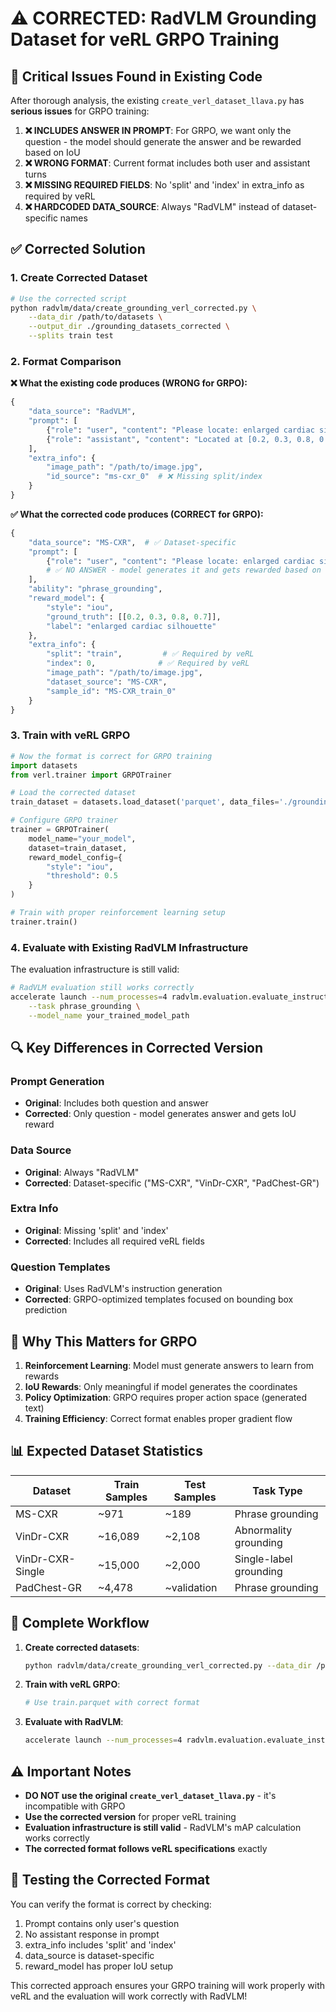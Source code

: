 # ⚠️ CORRECTED: RadVLM Grounding Dataset for veRL GRPO Training

## 🚨 **Critical Issues Found in Existing Code**

After thorough analysis, the existing `create_verl_dataset_llava.py` has **serious issues** for GRPO training:

1. **❌ INCLUDES ANSWER IN PROMPT**: For GRPO, we want only the question - the model should generate the answer and be rewarded based on IoU
2. **❌ WRONG FORMAT**: Current format includes both user and assistant turns
3. **❌ MISSING REQUIRED FIELDS**: No 'split' and 'index' in extra_info as required by veRL
4. **❌ HARDCODED DATA_SOURCE**: Always "RadVLM" instead of dataset-specific names

## ✅ **Corrected Solution**

### **1. Create Corrected Dataset**

```bash
# Use the corrected script
python radvlm/data/create_grounding_verl_corrected.py \
    --data_dir /path/to/datasets \
    --output_dir ./grounding_datasets_corrected \
    --splits train test
```

### **2. Format Comparison**

**❌ What the existing code produces (WRONG for GRPO):**
```python
{
    "data_source": "RadVLM",
    "prompt": [
        {"role": "user", "content": "Please locate: enlarged cardiac silhouette"},
        {"role": "assistant", "content": "Located at [0.2, 0.3, 0.8, 0.7]"}  # ❌ WRONG!
    ],
    "extra_info": {
        "image_path": "/path/to/image.jpg",
        "id_source": "ms-cxr_0"  # ❌ Missing split/index
    }
}
```

**✅ What the corrected code produces (CORRECT for GRPO):**
```python
{
    "data_source": "MS-CXR",  # ✅ Dataset-specific
    "prompt": [
        {"role": "user", "content": "Please locate: enlarged cardiac silhouette"}
        # ✅ NO ANSWER - model generates it and gets rewarded based on IoU
    ],
    "ability": "phrase_grounding",
    "reward_model": {
        "style": "iou",
        "ground_truth": [[0.2, 0.3, 0.8, 0.7]],
        "label": "enlarged cardiac silhouette"
    },
    "extra_info": {
        "split": "train",         # ✅ Required by veRL
        "index": 0,              # ✅ Required by veRL
        "image_path": "/path/to/image.jpg",
        "dataset_source": "MS-CXR",
        "sample_id": "MS-CXR_train_0"
    }
}
```

### **3. Train with veRL GRPO**

```python
# Now the format is correct for GRPO training
import datasets
from verl.trainer import GRPOTrainer

# Load the corrected dataset
train_dataset = datasets.load_dataset('parquet', data_files='./grounding_datasets_corrected/train.parquet')

# Configure GRPO trainer
trainer = GRPOTrainer(
    model_name="your_model",
    dataset=train_dataset,
    reward_model_config={
        "style": "iou",
        "threshold": 0.5
    }
)

# Train with proper reinforcement learning setup
trainer.train()
```

### **4. Evaluate with Existing RadVLM Infrastructure**

The evaluation infrastructure is still valid:

```bash
# RadVLM evaluation still works correctly
accelerate launch --num_processes=4 radvlm.evaluation.evaluate_instructions \
    --task phrase_grounding \
    --model_name your_trained_model_path
```

## 🔍 **Key Differences in Corrected Version**

### **Prompt Generation**
- **Original**: Includes both question and answer
- **Corrected**: Only question - model generates answer and gets IoU reward

### **Data Source**
- **Original**: Always "RadVLM"
- **Corrected**: Dataset-specific ("MS-CXR", "VinDr-CXR", "PadChest-GR")

### **Extra Info**
- **Original**: Missing 'split' and 'index'
- **Corrected**: Includes all required veRL fields

### **Question Templates**
- **Original**: Uses RadVLM's instruction generation
- **Corrected**: GRPO-optimized templates focused on bounding box prediction

## 🎯 **Why This Matters for GRPO**

1. **Reinforcement Learning**: Model must generate answers to learn from rewards
2. **IoU Rewards**: Only meaningful if model generates the coordinates
3. **Policy Optimization**: GRPO requires proper action space (generated text)
4. **Training Efficiency**: Correct format enables proper gradient flow

## 📊 **Expected Dataset Statistics**

| Dataset | Train Samples | Test Samples | Task Type |
|---------|--------------|-------------|-----------|
| MS-CXR | ~971 | ~189 | Phrase grounding |
| VinDr-CXR | ~16,089 | ~2,108 | Abnormality grounding |
| VinDr-CXR-Single | ~15,000 | ~2,000 | Single-label grounding |
| PadChest-GR | ~4,478 | ~validation | Phrase grounding |

## 🚀 **Complete Workflow**

1. **Create corrected datasets**:
   ```bash
   python radvlm/data/create_grounding_verl_corrected.py --data_dir /path/to/datasets
   ```

2. **Train with veRL GRPO**:
   ```python
   # Use train.parquet with correct format
   ```

3. **Evaluate with RadVLM**:
   ```bash
   accelerate launch --num_processes=4 radvlm.evaluation.evaluate_instructions --task phrase_grounding --model_name your_model
   ```

## ⚠️ **Important Notes**

- **DO NOT use the original `create_verl_dataset_llava.py`** - it's incompatible with GRPO
- **Use the corrected version** for proper veRL training
- **Evaluation infrastructure is still valid** - RadVLM's mAP calculation works correctly
- **The corrected format follows veRL specifications** exactly

## 🔧 **Testing the Corrected Format**

You can verify the format is correct by checking:
1. Prompt contains only user's question
2. No assistant response in prompt
3. extra_info includes 'split' and 'index'
4. data_source is dataset-specific
5. reward_model has proper IoU setup

This corrected approach ensures your GRPO training will work properly with veRL and the evaluation will work correctly with RadVLM!